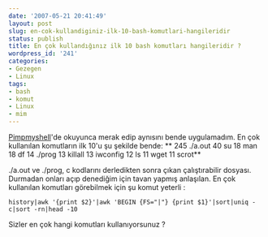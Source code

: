 ```yaml
---
date: '2007-05-21 20:41:49'
layout: post
slug: en-cok-kullandiginiz-ilk-10-bash-komutlari-hangileridir
status: publish
title: En çok kullandığınız ilk 10 bash komutları hangileridir ?
wordpress_id: '241'
categories:
- Gezegen
- Linux
tags:
- bash
- komut
- Linux
- mim
---
```


[Pimpmyshell](http://blog.pimpmyshell.de/2007/05/21/the-top-ten-unix-shell-commands-you-use/)'de okuyunca merak edip aynısını bende uygulamadım. En çok kullanılan komutların ilk 10'u şu şekilde bende:
**
  245 ./a.out
     40 su
     18 man
     18 df
     14 ./prog
     13 killall
     13 iwconfig
     12 ls
     11 wget
     11 scrot**

./a.out ve ./prog, c kodlarını derledikten sonra çıkan çalıştırabilir dosyası. Durmadan onları açıp denediğim için tavan yapmış anlaşılan. En çok kullanılan komutları görebilmek için şu komut yeterli :

`history|awk '{print $2}'|awk 'BEGIN {FS="|"} {print $1}'|sort|uniq -c|sort -rn|head -10
`

Sizler en çok hangi komutları kullanıyorsunuz ?  
